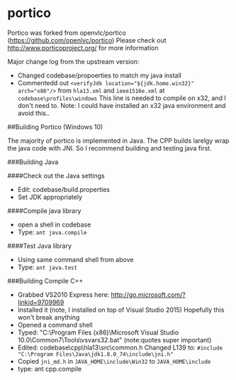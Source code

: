 # portico
Portico was forked from openvlc/portico (https://github.com/openlvc/portico)
Please check out http://www.porticoproject.org/ for more information

Major change log from the upstream version:

- Changed codebase/propoerties to match my java install
- Commentedd out   `<verifyJdk location="${jdk.home.win32}" arch="x86"/>` from `hla13.xml` and `ieee1516e.xml` at `codebase\profiles\windows`  This line is needed to compile on x32, and I don't need to.  Note:  I could have installed an x32 java environment and avoid this..

##Building Portico (Windows 10)

The majority of portico is implemented in Java.  The CPP builds larelgy wrap the java code with JNI.  So I recommend building and testing java first.

###Building Java

####Check out the Java settings
- Edit:  codebase/build.properties
- Set JDK appropriately

####Compile java library
- open a shell in codebase
- Type: `ant java.compile`

####Test Java library
- Using same command shell from above
- Type: `ant java.test`

###Building Compile C++

- Grabbed VS2010 Express here: http://go.microsoft.com/?linkid=9709969
- Installed it (note, I installed on top of Visual Studio 2015) Hopefully this won't break anything
- Opened a command shell
- Typed: "C:\Program Files (x86)\Microsoft Visual Studio 10.0\Common7\Tools\vsvars32.bat"  (note:quotes super important)
- Edited: codebase\cpp\hla13\src\common.h
          Changed L139 to: `#include "C:\Program Files\Java\jdk1.8.0_74\include\jni.h"`
- Copied `jni_md.h` in `JAVA_HOME\include\Win32` to `JAVA_HOME\include`
- type: ant cpp.compile

